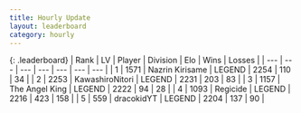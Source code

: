 ```yaml
---
title: Hourly Update
layout: leaderboard
category: hourly
---
```


{: .leaderboard}
| Rank | LV | Player | Division | Elo | Wins | Losses |
| --- | --- | --- | --- | --- | --- | --- |
| <span data-change="0">1</span> | 1571 | <span title="ID: 315148">Nazrin Kirisame</span> | LEGEND | <span data-change="0">2254</span> | <span data-change="0">110</span> | <span data-change="0">34</span> |
| <span data-change="0">2</span> | 2253 | <span title="ID: 164871">KawashiroNitori</span> | LEGEND | <span data-change="0">2231</span> | <span data-change="0">203</span> | <span data-change="0">83</span> |
| <span data-change="0">3</span> | 1157 | <span title="ID: 547162">The Angel King</span> | LEGEND | <span data-change="0">2222</span> | <span data-change="0">94</span> | <span data-change="0">28</span> |
| <span data-change="0">4</span> | 1093 | <span title="ID: 353063">Regicide</span> | LEGEND | <span data-change="0">2216</span> | <span data-change="0">423</span> | <span data-change="0">158</span> |
| <span data-change="0">5</span> | 559 | <span title="ID: 4106">dracokidYT</span> | LEGEND | <span data-change="0">2204</span> | <span data-change="0">137</span> | <span data-change="0">90</span> |
